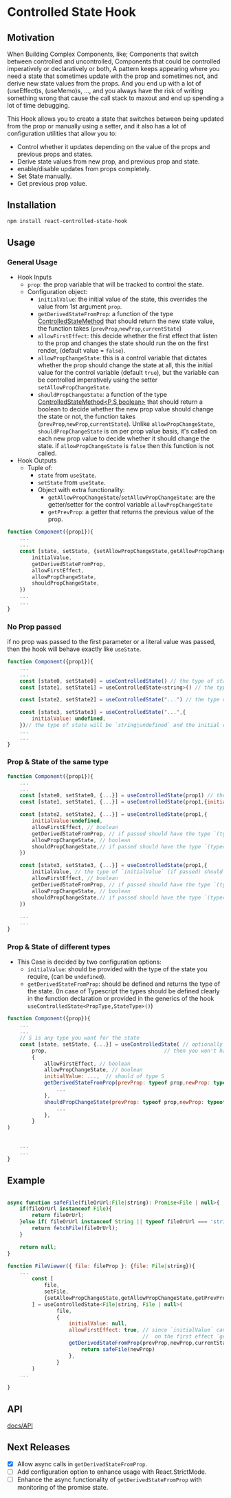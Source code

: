 # Controlled State Hook

## Motivation

When Building Complex Components, like; Components that switch between controlled and uncontrolled, Components that could be controlled imperatively or declaratively or both, A pattern keeps appearing where you need a state that sometimes update with the prop and sometimes not, and derive new state values from the props.
And you end up with a lot of (useEffect)s, (useMemo)s, ..., and you always have the risk of writing something wrong that cause the call stack to maxout and end up spending a lot of time debugging.

This Hook allows you to create a state that switches between being updated from the prop or manually using a setter, and it also has a lot of configuration utilities that allow you to:

- Control whether it updates depending on the value of the props and previous props and states.
- Derive state values from new prop, and previous prop and state.
- enable/disable updates from props completely.
- Set State manually.
- Get previous prop value.

## Installation

```bash
npm install react-controlled-state-hook
```

## Usage

### General Usage

- Hook Inputs
  - `prop`: the prop variable that will be tracked to control the state.
  - Configuration object:
    - `initialValue`: the initial value of the state, this overrides the value from 1st argument `prop`.
    - `getDerivedStateFromProp`: a function of the type [ControlledStateMethod](docs/API.md#controlledstatemethod) that should return the new state value, the function takes (`prevProp`,`newProp`,`currentState`)
    - `allowFirstEffect`: this decide whether the first effect that listen to the prop and changes the state should run the on the first render, (default value = `false`).
    - `allowPropChangeState`: this is a control variable that dictates whether the prop should change the state at all, this the initial value for the control variable (default `true`), but the variable can be controlled imperatively using the setter `setAllowPropChangeState`.
    - `shouldPropChangeState`: a function of the type [ControlledStateMethod<P,S,boolean>](docs/API.md#controlledstatemethod) that should return a boolean to decide whether the new prop value should change the state or not, the function takes (`prevProp`,`newProp`,`currentState`). Unlike `allowPropChangeState`, `shouldPropChangeState` is on per prop value basis, it's called on each new prop value to decide whether it should change the state. if `allowPropChangeState` is `false` then this function is not called.
- Hook Outputs
  - Tuple of:
    - `state` from `useState`.
    - `setState` from `useState`.
    - Object with extra functionality:
      - `getAllowPropChangeState`/`setAllowPropChangeState`: are the getter/setter for the control variable `allowPropChangeState`
      - `getPrevProp`: a getter that returns the previous value of the prop.

```javascript
function Component({prop1}){
    ...
    ...
    const [state, setState, {setAllowPropChangeState,getAllowPropChangeState,getPrevProp}] = useControlledState(prop1,{
        initialValue,
        getDerivedStateFromProp,
        allowFirstEffect,
        allowPropChangeState,
        shouldPropChangeState,
    })
    ...
    ...
}
```

### No Prop passed

if no prop was passed to the first parameter or a literal value was passed, then the hook will behave exactly like `useState`.

```js
function Component({prop1}){
    ...
    ...
    const [state0, setState0] = useControlledState() // the type of state will be `undefined`
    const [state1, setState1] = useControlledState<string>() // the type of state will be `string|undefined`

    const [state2, setState2] = useControlledState("...") // the type of state will be `string`

    const [state3, setState3] = useControlledState("...",{
        initialValue: undefined,
    })// the type of state will be `string|undefined` and the initial value will be undefined not "..."
    ...
    ...
}
```

### Prop & State of the same type

```js
function Component({prop1}){
    ...
    ...
    const [state0, setState0, {...}] = useControlledState(prop1) // the type of state will be `typeof prop1`
    const [state1, setState1, {...}] = useControlledState(prop1,{initialValue:undefined}) // the type of state will be `typeof prop1|undefined`

    const [state2, setState2, {...}] = useControlledState(prop1,{
        initialValue:undefined,
        allowFirstEffect, // boolean
        getDerivedStateFromProp, // if passed should have the type `(typeof prop1,typeof prop1,typeof prop1|undefined)=>typeof prop1 | undefined`
        allowPropChangeState, // boolean
        shouldPropChangeState,// if passed should have the type `(typeof prop1,typeof prop1,typeof prop1|undefined)=> boolean`
    })

    const [state3, setState3, {...}] = useControlledState(prop1,{
        initialValue, // the type of `initialValue` (if passed) should be `typeof prop1| ( ()=>typeof prop1 )`
        allowFirstEffect, // boolean
        getDerivedStateFromProp, // if passed should have the type `(typeof prop1,typeof prop1,typeof prop1)=>typeof prop1`
        allowPropChangeState, // boolean
        shouldPropChangeState,// if passed should have the type `(typeof prop1,typeof prop1,typeof prop1)=> boolean`
    })

    ...
    ...
}
```

### Prop & State of different types

- This Case is decided by two configuration options:
  - `initialValue`: should be provided with the type of the state you require, (can be `undefined`).
  - `getDerivedStateFromProp`: should be defined and returns the type of the state. (In case of Typescript the types should be defined clearly in the function declaration or provided in the generics of the hook `useControlledState<PropType,StateType>()`)

```js
function Component({prop}){
    ...
    ...
    // S is any type you want for the state
    const [state, setState, {...}] = useControlledState( // optionally you can define it like this `useControlledState<typeof prop1, S>` 
        prop,                                      // then you won't have to specify it in the passed functions below.
        {
            allowFirstEffect, // boolean
            allowPropChangeState, // boolean
            initialValue: ...,  // should of type S
            getDerivedStateFromProp(prevProp: typeof prop,newProp: typeof prop,currentState: S): S {
                ...
            }, 
            shouldPropChangeState(prevProp: typeof prop,newProp: typeof prop,currentState: S): boolean {
                ...
            },
        }
)


    ...
    ...
}
```

## Example

```js

async function safeFile(fileOrUrl:File|string): Promise<File | null>{
    if(fileOrUrl instanceof File){
        return fileOrUrl;
    }else if( fileOrUrl instanceof String || typeof fileOrUrl === 'string'){
        return fetchFile(fileOrUrl);
    }

    return null;
}

function FileViewer({ file: fileProp }: {file: File|string}){
    ...
        const [
            file,
            setFile,
            {setAllowPropChangeState,getAllowPropChangeState,getPrevProp}
        ] = useControlledState<File|string, File | null>(
                file,
                {
                    initialValue: null,
                    allowFirstEffect: true, // since `initialValue` can't be async, it was set to `null` and
                                            //  on the first effect `getDerivedStateFromProp` will be called.
                    getDerivedStateFromProp(prevProp,newProp,currentState){
                        return safeFile(newProp)
                    },
                }
        )
    ...

}
```

## API
[docs/API](docs/API.md)
## Next Releases

- [x] Allow async calls in `getDerivedStateFromProp`.
- [ ] Add configuration option to enhance usage with React.StrictMode.
- [ ] Enhance the async functionality of `getDerivedStateFromProp` with monitoring of the promise state.
